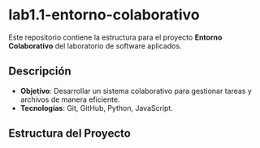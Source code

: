 # lab1.1-entorno-colaborativo

Este repositorio contiene la estructura para el proyecto **Entorno Colaborativo** del laboratorio de software aplicados.

## Descripción
- **Objetivo**: Desarrollar un sistema colaborativo para gestionar tareas y archivos de manera eficiente.
- **Tecnologías**: Git, GitHub, Python, JavaScript.

## Estructura del Proyecto
